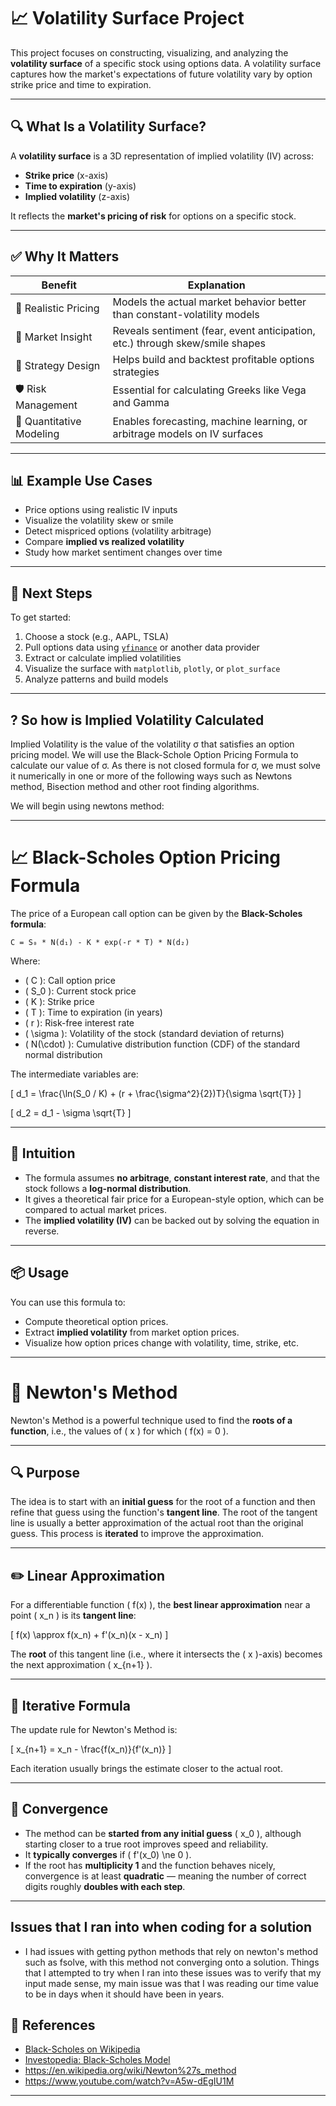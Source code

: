 # 📈 Volatility Surface Project

This project focuses on constructing, visualizing, and analyzing the **volatility surface** of a specific stock using options data. A volatility surface captures how the market's expectations of future volatility vary by option strike price and time to expiration.

---

## 🔍 What Is a Volatility Surface?

A **volatility surface** is a 3D representation of implied volatility (IV) across:

- **Strike price** (x-axis)
- **Time to expiration** (y-axis)
- **Implied volatility** (z-axis)

It reflects the **market's pricing of risk** for options on a specific stock.

---

## ✅ Why It Matters

| Benefit                   | Explanation                                                                 |
|---------------------------|-----------------------------------------------------------------------------|
| 🎯 Realistic Pricing       | Models the actual market behavior better than constant-volatility models   |
| 🔎 Market Insight          | Reveals sentiment (fear, event anticipation, etc.) through skew/smile shapes |
| 🧪 Strategy Design         | Helps build and backtest profitable options strategies                      |
| 🛡️ Risk Management         | Essential for calculating Greeks like Vega and Gamma                        |
| 🧠 Quantitative Modeling   | Enables forecasting, machine learning, or arbitrage models on IV surfaces   |

---

## 📊 Example Use Cases

- Price options using realistic IV inputs  
- Visualize the volatility skew or smile  
- Detect mispriced options (volatility arbitrage)  
- Compare **implied vs realized volatility**  
- Study how market sentiment changes over time  

---

## 🚀 Next Steps

To get started:

1. Choose a stock (e.g., AAPL, TSLA)
2. Pull options data using [`yfinance`](https://pypi.org/project/yfinance/) or another data provider
3. Extract or calculate implied volatilities
4. Visualize the surface with `matplotlib`, `plotly`, or `plot_surface`
5. Analyze patterns and build models

---

## ? So how is Implied Volatility Calculated

Implied Volatility is the value of the volatility σ that satisfies an option pricing model. We will
use the Black-Schole Option Pricing Formula to calculate our value of σ. As there is not closed formula for
σ, we must solve it numerically in one or more of the following ways such as Newtons method, Bisection method
and other root finding algorithms.

We will begin using newtons method:

---

# 📈 Black-Scholes Option Pricing Formula

The price of a European call option can be given by the **Black-Scholes formula**:

`C = S₀ * N(d₁) - K * exp(-r * T) * N(d₂)`

Where:

- \( C \): Call option price  
- \( S_0 \): Current stock price  
- \( K \): Strike price  
- \( T \): Time to expiration (in years)  
- \( r \): Risk-free interest rate  
- \( \sigma \): Volatility of the stock (standard deviation of returns)  
- \( N(\cdot) \): Cumulative distribution function (CDF) of the standard normal distribution

The intermediate variables are:

\[
d_1 = \frac{\ln(S_0 / K) + (r + \frac{\sigma^2}{2})T}{\sigma \sqrt{T}}
\]

\[
d_2 = d_1 - \sigma \sqrt{T}
\]

---

## 🧠 Intuition

- The formula assumes **no arbitrage**, **constant interest rate**, and that the stock follows a **log-normal distribution**.
- It gives a theoretical fair price for a European-style option, which can be compared to actual market prices.
- The **implied volatility (IV)** can be backed out by solving the equation in reverse.

---

## 📦 Usage

You can use this formula to:

- Compute theoretical option prices.
- Extract **implied volatility** from market option prices.
- Visualize how option prices change with volatility, time, strike, etc.

---

# 🧮 Newton's Method

Newton's Method is a powerful technique used to find the **roots of a function**, i.e., the values of \( x \) for which \( f(x) = 0 \).

---

## 🔍 Purpose

The idea is to start with an **initial guess** for the root of a function and then refine that guess using the function's **tangent line**. The root of the tangent line is usually a better approximation of the actual root than the original guess. This process is **iterated** to improve the approximation.

---

## ✏️ Linear Approximation

For a differentiable function \( f(x) \), the **best linear approximation** near a point \( x_n \) is its **tangent line**:

\[
f(x) \approx f(x_n) + f'(x_n)(x - x_n)
\]

The **root** of this tangent line (i.e., where it intersects the \( x \)-axis) becomes the next approximation \( x_{n+1} \).

---

## 🔁 Iterative Formula

The update rule for Newton's Method is:

\[
x_{n+1} = x_n - \frac{f(x_n)}{f'(x_n)}
\]

Each iteration usually brings the estimate closer to the actual root.

---

## 🧠 Convergence

- The method can be **started from any initial guess** \( x_0 \), although starting closer to a true root improves speed and reliability.
- It **typically converges** if \( f'(x_0) \ne 0 \).
- If the root has **multiplicity 1** and the function behaves nicely, convergence is at least **quadratic** — meaning the number of correct digits roughly **doubles with each step**.

---

## Issues that I ran into when coding for a solution
- I had issues with getting python methods that rely on newton's method such as fsolve, with this method not converging onto a solution. Things that I attempted to try when I ran into these issues was to verify that my input made sense, my main issue was that I was reading our time value to be in days when it should have been in years.

## 🔗 References

- [Black-Scholes on Wikipedia](https://en.wikipedia.org/wiki/Black–Scholes_model)
- [Investopedia: Black-Scholes Model](https://www.investopedia.com/terms/b/blackscholes.asp)
- https://en.wikipedia.org/wiki/Newton%27s_method
- https://www.youtube.com/watch?v=A5w-dEgIU1M

---

